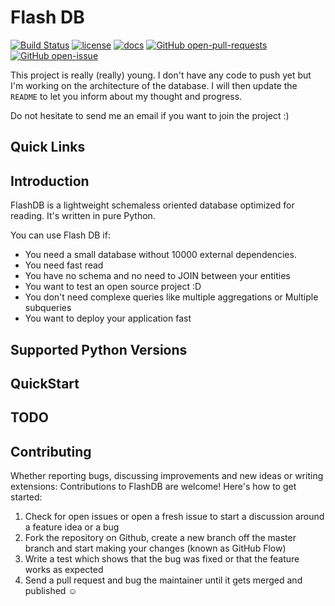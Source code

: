 # Flash DB

[![Build Status](https://travis-ci.com/Universemul/flashdb.svg?branch=master)](https://travis-ci.com/Universemul/flashdb) [![license](https://img.shields.io/github/license/Universemul/flashdb)](https://raw.githubusercontent.com/Universemul/flashdbmaster/LICENSE) [![docs](https://img.shields.io/badge/docs-unknown-lightgrey)](https://universemul.github.io/flashdb/#/)
[![GitHub open-pull-requests](https://badgen.net/github/open-prs/universemul/flashdb)](https://https://github.com/Universemul/flashdb/pulls?q=is%3Aopen)
[![GitHub open-issue](https://badgen.net/github/open-issues/universemul/flashdb)](https://https://github.com/Universemul/flashdb/issues?q=is%3Aopen)



This project is really (really) young. I don't have any code to push yet but I'm working on the architecture of the database.
I will then update the `README` to let you inform about my thought and progress.

Do not hesitate to send me an email if you want to join the project :)

## Quick Links

## Introduction

FlashDB is a lightweight schemaless oriented database optimized for reading. It's written in pure Python.

You can use Flash DB if:
- You need a small database without 10000 external dependencies.
- You need fast read
- You have no schema and no need to JOIN between your entities
- You want to test an open source project :D
- You don't need complexe queries like multiple aggregations or Multiple subqueries
- You want to deploy your application fast 

## Supported Python Versions

## QuickStart

## TODO

## Contributing

Whether reporting bugs, discussing improvements and new ideas or writing extensions: Contributions to FlashDB are welcome! Here's how to get started:

1. Check for open issues or open a fresh issue to start a discussion around a feature idea or a bug
2. Fork the repository on Github, create a new branch off the master branch and start making your changes (known as GitHub Flow)
3. Write a test which shows that the bug was fixed or that the feature works as expected
4. Send a pull request and bug the maintainer until it gets merged and published ☺
